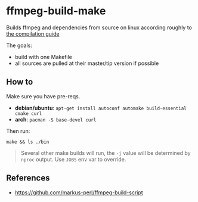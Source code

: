 # ffmpeg-build-make

Builds ffmpeg and dependencies from source on linux according roughly to [the compilation guide](https://trac.ffmpeg.org/wiki/CompilationGuide/Ubuntu)

The goals:
- build with one Makefile
- all sources are pulled at their master/tip version if possible

## How to

Make sure you have pre-reqs.

- **debian/ubuntu**: `apt-get install autoconf automake build-essential cmake curl`
- **arch**: `pacman -S base-devel curl`

Then run:

```
make && ls ./bin
```

> Several other make builds will run, the `-j` value will be determined by `nproc` output. Use `JOBS` env var to override.

## References

- https://github.com/markus-perl/ffmpeg-build-script
